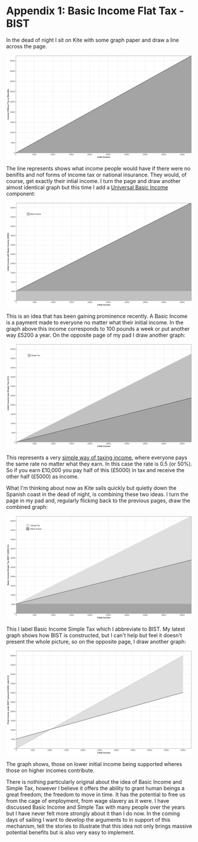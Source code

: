 # Appendix 1: Basic Income Flat Tax - BIST #

In the dead of night I sit on Kite with some graph paper and draw a line across the page.

![*Income without Tax or Benefit*](../plots/IncomeWithoutTaxOrBenefit.png "Income without Tax or Benefit")

The line represents shows what income people would have if there were no benifits and nof forms of income tax or national insurance. They would, of course, get exactly their intial income. I turn the page and draw another almost identical graph but this time I add a [Universal Basic Income](https://en.wikipedia.org/wiki/Basic_income) component:

![*Basic Income*](../plots/BasicIncome.png "Basic Income")

This is an idea that has been gaining prominence recently. A Basic Income is a payment made to everyone no matter what their initial income. In the graph above this income corresponds to 100 pounds a week or put another way £5200 a year. On the opposite page of my pad I draw another graph:

![*Simple Tax*](../plots/SimpleTax.png "Simple Tax")

This represents a very [simple way of taxing income](https://en.wikipedia.org/wiki/Flat_tax), where everyone pays the same rate no matter what they earn. In this case the rate is 0.5 (or 50%). So if you earn £10,000 you pay half of this (£5000) in tax and receive the other half (£5000) as income.

What I'm thinking about now as Kite sails quickly but quietly down the Spanish coast in the dead of night, is combining these two ideas. I turn the page in my pad and, regularly flicking back to the previous pages, draw the combined graph:

![*Basic Income Simple Tax*](../plots/BasicIncomeSimpleTax.png "Basic Income Simple Tax")

This I label Basic Income Simple Tax which I abbreviate to BIST. My latest graph shows how BIST is constructed, but I can't help but feel it doesn't present the whole picture, so on the opposite page, I draw another graph:

![*BIST Final vs Inital Income*](../plots/BISTFinalvsInitialIncome.png "BIST Final vs Inital Income")

The graph shows, those on lower initial income being supported wheres those on higher incomes contribute. 

There is nothing particularly original about the idea of Basic Income and Simple Tax, however I believe it offers the ability to grant human beings a great freedom; the freedom to move in time. It has the potential to free us from the cage of employment, from wage slavery as it were. I have discussed Basic Income and Simple Tax with many people over the years but I have never felt more strongly about it than I do now. In the coming days of sailing I want to develop the arguments to in support of this mechanism, tell the stories to illustrate that this idea not only brings massive potential benefits but is also very easy to implement.